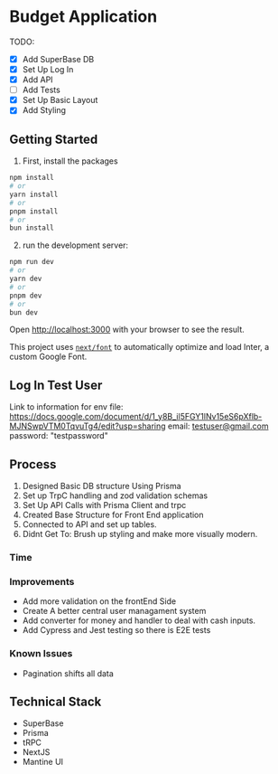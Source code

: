 # Budget Application

TODO:

- [x] Add SuperBase DB
- [x] Set Up Log In
- [x] Add API
- [ ] Add Tests
- [x] Set Up Basic Layout
- [x] Add Styling

## Getting Started

1. First, install the packages

```bash
npm install
# or
yarn install
# or
pnpm install
# or
bun install
```

2. run the development server:

```bash
npm run dev
# or
yarn dev
# or
pnpm dev
# or
bun dev
```

Open [http://localhost:3000](http://localhost:3000) with your browser to see the result.

This project uses [`next/font`](https://nextjs.org/docs/basic-features/font-optimization) to automatically optimize and load Inter, a custom Google Font.

## Log In Test User

Link to information for env file: https://docs.google.com/document/d/1_y8B_il5FGY1lNv15eS6pXflb-MJNSwpVTM0TqvuTg4/edit?usp=sharing
email: testuser@gmail.com
password: "testpassword"

## Process

1. Designed Basic DB structure Using Prisma
2. Set up TrpC handling and zod validation schemas
3. Set Up API Calls with Prisma Client and trpc
4. Created Base Structure for Front End application
5. Connected to API and set up tables.
6. Didnt Get To: Brush up styling and make more visually modern.

### Time

### Improvements

- Add more validation on the frontEnd Side
- Create A better central user managament system
- Add converter for money and handler to deal with cash inputs.
- Add Cypress and Jest testing so there is E2E tests

### Known Issues

- Pagination shifts all data

## Technical Stack

- SuperBase
- Prisma
- tRPC
- NextJS
- Mantine UI
